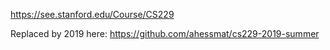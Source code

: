 https://see.stanford.edu/Course/CS229

Replaced by 2019 here:
https://github.com/ahessmat/cs229-2019-summer


